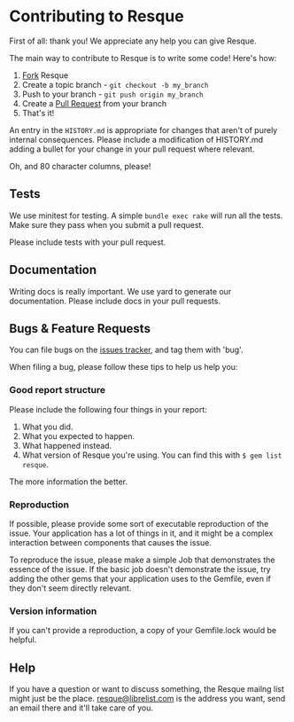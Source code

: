 Contributing to Resque
======================

First of all: thank you! We appreciate any help you can give Resque.

The main way to contribute to Resque is to write some code! Here's how:

1. [Fork](https://help.github.com/articles/fork-a-repo) Resque
2. Create a topic branch - `git checkout -b my_branch`
3. Push to your branch - `git push origin my_branch`
4. Create a [Pull Request](http://help.github.com/pull-requests/) from your
   branch
5. That's it!

An entry in the `HISTORY.md` is appropriate for changes that aren't of purely
internal consequences. Please include a modification of HISTORY.md adding a
bullet for your change in your pull request where relevant.

Oh, and 80 character columns, please!

Tests
-----

We use minitest for testing. 
A simple `bundle exec rake` will run all the tests. Make sure they pass when
you submit a pull request.

Please include tests with your pull request.

Documentation
-------------

Writing docs is really important. We use yard to generate our documentation.
Please include docs in your pull requests.

Bugs & Feature Requests
-----------------------

You can file bugs on the [issues
tracker](https://github.com/resque/resque/issues), and tag them with 'bug'.

When filing a bug, please follow these tips to help us help you:

### Good report structure

Please include the following four things in your report:

1. What you did.
2. What you expected to happen.
3. What happened instead.
4. What version of Resque you're using. You can find this with
   `$ gem list resque`.

The more information the better.

### Reproduction

If possible, please provide some sort of executable reproduction of the issue.
Your application has a lot of things in it, and it might be a complex
interaction between components that causes the issue.

To reproduce the issue, please make a simple Job that demonstrates the essence
of the issue. If the basic job doesn't demonstrate the issue, try adding the
other gems that your application uses to the Gemfile, even if they don't seem
directly relevant.

### Version information

If you can't provide a reproduction, a copy of your Gemfile.lock would be
helpful.

Help
----

If you have a question or want to discuss something, the Resque mailng list
might just be the place. [resque@librelist.com](mailto:resque@librelist.com)
is the address you want, send an email there and it'll take care of you.
